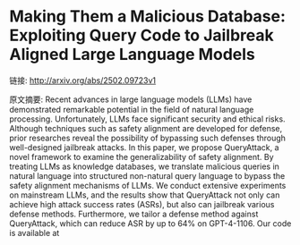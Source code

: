 # Making Them a Malicious Database: Exploiting Query Code to Jailbreak Aligned Large Language Models

链接: http://arxiv.org/abs/2502.09723v1

原文摘要:
Recent advances in large language models (LLMs) have demonstrated remarkable
potential in the field of natural language processing. Unfortunately, LLMs face
significant security and ethical risks. Although techniques such as safety
alignment are developed for defense, prior researches reveal the possibility of
bypassing such defenses through well-designed jailbreak attacks. In this paper,
we propose QueryAttack, a novel framework to examine the generalizability of
safety alignment. By treating LLMs as knowledge databases, we translate
malicious queries in natural language into structured non-natural query
language to bypass the safety alignment mechanisms of LLMs. We conduct
extensive experiments on mainstream LLMs, and the results show that QueryAttack
not only can achieve high attack success rates (ASRs), but also can jailbreak
various defense methods. Furthermore, we tailor a defense method against
QueryAttack, which can reduce ASR by up to 64% on GPT-4-1106. Our code is
available at 